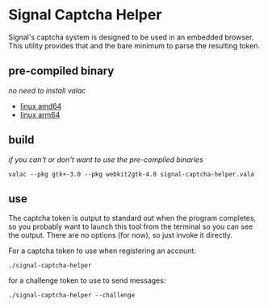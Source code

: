 # Signal Captcha Helper

Signal's captcha system is designed to be used in an embedded browser. This utility
provides that and the bare minimum to parse the resulting token.

## pre-compiled binary

*no need to install valac*

* [linux amd64](https://gitlab.com/api/v4/projects/27947268/jobs/artifacts/main/raw/signal-captcha-helper?job=build%3Aamd64)
* [linux arm64](https://gitlab.com/api/v4/projects/27947268/jobs/artifacts/main/raw/signal-captcha-helper?job=build%3Aarm64)

## build

*if you can't or don't want to use the pre-compiled binaries*

```
valac --pkg gtk+-3.0 --pkg webkit2gtk-4.0 signal-captcha-helper.vala
```

## use

The captcha token is output to standard out when the program completes, so you probably
want to launch this tool from the terminal so you can see the output. There are no
options (for now), so just invoke it directly.

For a captcha token to use when registering an account:

```
./signal-captcha-helper
```

for a challenge token to use to send messages:

```
./signal-captcha-helper --challenge
```
